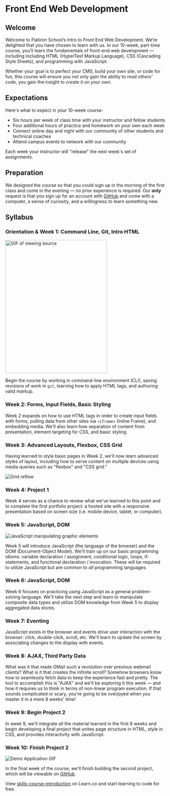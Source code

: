 # Front End Web Development

## Welcome

Welcome to Flatiron School’s Intro to Front End Web Development.  We’re
delighted that you have chosen to learn with us.  In our 10-week, part-time
course, you’ll learn the fundamentals of front-end web development &mdash;
including including HTML (HyperText Markup Language), CSS (Cascading Style
Sheets), and programming with JavaScript.

Whether your goal is to perfect your CMS, build your own site, or code for fun,
this course will ensure you not only gain the ability to _read others' code_,
you gain the insight to _create it on your own_.

## Expectations

Here's what to expect in your 10-week course:

* Six hours per week of class time with your instructor and fellow students
* Four additional hours of practice and homework on your own each week
* Connect online day and night with our community of other students and
  technical coaches
* Attend campus events to network with our community

Each week your instructor will "release" the next week's set of assignments.

## Preparation

We designed the course so that you could sign up in the morning of the first
class and come in the evening &mdash; no prior experience is required. Our
**only** request is that you sign up for an account with [GitHub][] and come
with a computer, a sense of curiosity, and a willingness to learn something
new.

## Syllabus

### Orientation & Week 1: Command Line, Git, Intro HTML

<img src="https://curriculum-content.s3.amazonaws.com/skills-front-end-web-development/skills-course-introduction/view_source.gif" alt="GIF of viewing source" height="420" width="320" />

Begin the course by working in command-line environment (CLI), saving revisions
of work in `git`, learning how to apply HTML tags, and authoring valid markup.

### Week 2: Forms, Input Fields, Basic Styling

Week 2 expands on how to use HTML tags in order to create input fields with
forms, pulling data from other sites via `<iframe>` (Inline Frame), and
embedding media. We'll also learn how separation of content from presentation,
element targeting for CSS, and basic styling.

### Week 3: Advanced Layouts, Flexbox, CSS Grid

Having learned to style basic pages in Week 2, we'll now learn advanced styles
of layout, including how to serve content on multiple devices using media
queries such as "flexbox" and "CSS grid."

<img src="https://curriculum-content.s3.amazonaws.com/skills-front-end-web-development/skills-course-introduction/grid.gif" alt="Grid reflow"/>

### Week 4: Project 1

Week 4 serves as a chance to review what we’ve learned to this point and to
complete the first portfolio project: a hosted site with a responsive
presentation based on screen size (i.e. mobile device, tablet, or computer).

### Week 5: JavaScript, DOM

![JavaScript manipulating graphic elements](https://curriculum-content.s3.amazonaws.com/skills-front-end-web-development/skills-course-introduction/js.gif)

Week 5 will introduce JavaScript (the language of the browser) and the DOM
(Document-Object Model). We'll train up on our basic programming idioms:
variable declaration / assignment, conditional logic, loops, if-statements, and
functional declaration / invocation. These will be required to utilize
JavaScript but are common to _all_ programming languages.

### Week 6: JavaScript, DOM

Week 6 focuses on practicing using JavaScript as a general problem-solving
language. We'll take the next step and learn to manipulate composite data types
and utilize DOM knowledge from Week 5 to display aggregated data stores.

### Week 7: Eventing

JavaScript exists in the browser and events drive user interaction with the
browser: click, double-click, scroll, etc. We'll learn to update the screen by
associating changes to the display with events.

### Week 8: AJAX, Third Party Data

What was it that made GMail such a revolution over previous webmail clients?
What is it that creates the infinite scroll? Somehow browsers know how to
seamlessly fetch data to keep the experience fast and pretty. The tool to
accomplish this is "AJAX" and we'll be exploring it this week &mdash; and how
it requires us to think in terms of non-linear program execution. If that
sounds complicated or scary, you're going to be overjoyed when you master it in
a mere 8 weeks' time!

### Week 9: Begin Project 2

In week 9, we'll integrate all the material learned in the first 8 weeks and
begin developing a final project that unites page structure in HTML, style in
CSS, and provides interactivity with JavaScript.

### Week 10: Finish Project 2

![Demo Application GIF](https://curriculum-content.s3.amazonaws.com/skills-front-end-web-development/skills-course-introduction/wedding-invite-demo-2.gif)

In the final week of the course, we'll finish building the second project,
which will be viewable on [GitHub][].


[GitHub]: http://www.github.com

<p class='util--hide'>View <a href='https://learn.co/lessons/skills-course-introduction'>skills-course-introduction</a> on Learn.co and start learning to code for free.</p>
